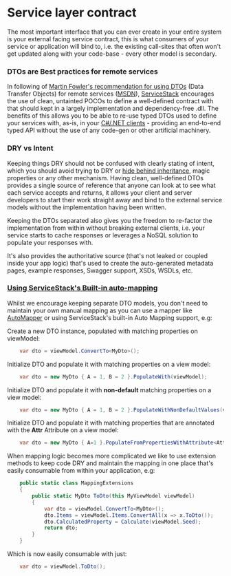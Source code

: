 # Service layer contract

The most important interface that you can ever create in your entire system is your external facing service contract, this is what consumers of your service or application will bind to, i.e. the existing call-sites that often won't get updated along with your code-base - every other model is secondary. 

### DTOs are Best practices for remote services

In following of [Martin Fowler's recommendation for using DTOs][1] (Data Transfer Objects) for remote services ([MSDN][2]), [ServiceStack][3] encourages the use of clean, untainted POCOs to define a well-defined contract with that should kept in a largely implementation and dependency-free .dll. The benefits of this allows you to be able to re-use typed DTOs used to define your services with, as-is, in your [C#/.NET clients][4] - providing an end-to-end typed API without the use of any code-gen or other artificial machinery.

### DRY vs Intent

Keeping things DRY should not be confused with clearly stating of intent, which you should avoid trying to DRY or [hide behind inheritance][5], magic properties or any other mechanism. Having clean, well-defined DTOs provides a single source of reference that anyone can look at to see what each service accepts and returns, it allows your client and server developers to start their work straight away and bind to the external service models without the implementation having been written. 

Keeping the DTOs separated also gives you the freedom to re-factor the implementation from within without breaking external clients, i.e. your service starts to cache responses or leverages a NoSQL solution to populate your responses with.

It's also provides the authoritative source (that's not leaked or coupled inside your app logic) that's used to create the auto-generated metadata pages, example responses, Swagger support, XSDs, WSDLs, etc. 

### [Using ServiceStack's Built-in auto-mapping][6]

Whilst we encourage keeping separate DTO models, you don't need to maintain your own manual mapping as you can use a mapper like [AutoMapper][7] or using ServiceStack's built-in Auto Mapping support, e.g:

Create a new DTO instance, populated with matching properties on viewModel:

```` csharp
    var dto = viewModel.ConvertTo<MyDto>();
````

Initialize DTO and populate it with matching properties on a view model:

```` csharp
    var dto = new MyDto { A = 1, B = 2 }.PopulateWith(viewModel);
````

Initialize DTO and populate it with **non-default** matching properties on a view model:

```` csharp
    var dto = new MyDto { A = 1, B = 2 }.PopulateWithNonDefaultValues(viewModel);
````

Initialize DTO and populate it with matching properties that are annotated with the **Attr** Attribute on a view model:

```` csharp
    var dto = new MyDto { A=1 }.PopulateFromPropertiesWithAttribute<Attr>(viewModel);
````

When mapping logic becomes more complicated we like to use extension methods to keep code DRY and maintain the mapping in one place that's easily consumable from within your application, e.g:

```` csharp
    public static class MappingExtensions
    {
        public static MyDto ToDto(this MyViewModel viewModel)
        {
            var dto = viewModel.ConvertTo<MyDto>();
            dto.Items = viewModel.Items.ConvertAll(x => x.ToDto());
            dto.CalculatedProperty = Calculate(viewModel.Seed);
            return dto;
        }
    }
````

Which is now easily consumable with just:

```` csharp
    var dto = viewModel.ToDto();
````

  [1]: http://martinfowler.com/eaaCatalog/dataTransferObject.html
  [2]: http://msdn.microsoft.com/en-us/library/ff649585.aspx
  [3]: http://www.palmmedia.de/Blog/2011/8/30/ioc-container-benchmark-performance-comparison
  [4]: https://github.com/ServiceStack/ServiceStack/wiki/Clients-overview
  [5]: http://ayende.com/blog/4769/code-review-guidelines-avoid-inheritance-for-properties
  [6]: https://github.com/ServiceStack/ServiceStack/wiki/Auto-mapping
  [7]: https://github.com/AutoMapper/AutoMapper